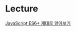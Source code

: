 # Lecture

[JavaScript ES6+ 제대로 알아보기](JavaScript%20ES6+%20제대로%20알아보기/JavaScript%20ES6+%20제대로%20알아보기.md)